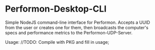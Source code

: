 # Performon-Desktop-CLI

Simple NodeJS command-line interface for Performon. Accepts a UUID from the user or creates one for them, then broadcasts the computer's specs and performance metrics to the Performon-UDP-Server.

Usage: //TODO: Compile with PKG and fill in usage;